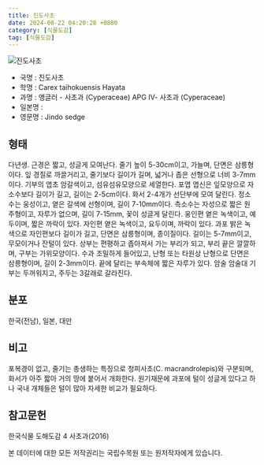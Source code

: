 ```yaml
---
title: 진도사초
date: 2024-08-22 04:20:28 +0800
category: [식물도감]
tag: [식물도감]
---
```




![진도사초](/fileUpload/plants/basic/illustration/9866_illustration_th2.jpg)
- 국명 : 진도사초
- 학명 : Carex taihokuensis Hayata
- 과명 : 앵글러 - 사초과 (Cyperaceae) APG Ⅳ- 사초과 (Cyperaceae)
- 일본명 : 
- 영문명 : Jindo sedge


## 형태
다년생. 근경은 짧고, 성글게 모여난다. 줄기 높이 5-30cm이고, 가늘며, 단면은 삼릉형이다. 잎 경질로 까끌거리고, 줄기보다 길이가 길며, 넓거나 좁은 선형으로 너비 3-7mm이다. 기부의 엽초 암갈색이고, 섬유섬유모양으로 세열한다. 포엽 엽신은 잎모양으로 자소수보다 길이가 길고, 길이는 2-5cm이다. 화서 2-4개가 선단부에 모여 달린다. 정소수는 웅성이고, 옅은 갈색에 선형이며, 길이 7-10mm이다. 측소수는 자성으로 짧은 원주형이고, 자루가 없으며, 길이 7-15mm, 꽃이 성글게 달린다. 웅인편 옅은 녹색이고, 예두이며, 짧은 까락이 있다. 자인편 옅은 녹색이고, 요두이며, 까락이 있다. 과포 밝은 녹색으로 자인편보다 길이가 길고, 단면은 삼릉형이며, 종이질이다. 길이는 5-7mm이고, 무모이거나 잔털이 있다. 상부는 편평하고 좁아져서 가는 부리가 되고, 부리 끝은 깔깔하며, 구부는 가위모양이다. 수과 조밀하게 들어있고, 난형 또는 타원상 난형으로 단면은 삼릉형이며, 길이 2-3mm이다. 끝에 달리는 부속체에 짧은 자루가 있다. 암술 암술대 기부는 두꺼워지고, 주두는 3갈래로 갈라진다.
## 분포
한국(전남), 일본, 대만
## 비고
포복경이 없고, 줄기는 총생하는 특징으로 청피사초(C. macrandrolepis)와 구분되며, 화서가 아주 짧아 거의 땅에 붙어서 개화한다. 원기재문에 과포에 털이 성글게 있다고 하나 국내 개체들은 털이 많아 자세한 비교가 필요하다.
## 참고문헌
한국식물 도해도감 4 사초과(2016)






본 데이터에 대한 모든 저작권리는 국립수목원 또는 원저작자에게 있습니다.
